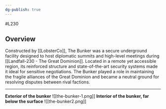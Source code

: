 ```yaml
---
dg-publish: true
---
```

#L230
## Overview

Constructed by [[LobsterCo]], The Bunker was a secure underground facility designed to host diplomatic summits and high-level meetings during [[Landfall-230 - The Great Dominion]]. Located in a remote yet accessible region, its reinforced structure and state-of-the-art security systems made it ideal for sensitive negotiations. The Bunker played a role in maintaining the fragile alliances of the Great Dominion and became a neutral ground for resolving disputes between rival factions.

---

**Exterior of the bunker**
![[the-bunker-1.png]]
**Interior of the bunker, far below the surface**
![[the-bunker2.png]]